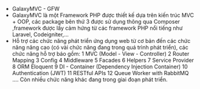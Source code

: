 * GalaxyMVC - GFW
* GalaxyMVC là một Framework PHP được thiết kế dựa trên kiến trúc MVC + OOP, các package bên thứ 3 được sử dụng thông qua Composer ,framework được lấy cảm hứng từ các framework PHP nổi tiếng như Laravel, Codeigniter,...
* Hỗ trợ các chức năng phát triển ứng dụng web từ cơ bản đến các chức năng nâng cao (có vài chức năng đang trong quá trình phát triển), các chức năng hỗ trợ báo gồm:
   1  MVC (Model - View - Controller)
   2  Router Mapping
   3  Config
   4  Middleware
   5  Facades
   6  Helpers
   7  Service Provider
   8  ORM Eloquent
   9  DI - Container (Dependency Injection Container)
   10 Authentication (JWT)
   11 RESTful APIs
   12 Queue Worker with RabbitMQ
      ....
   Còn nhiều chức năng khác đang trong giai đoạn phát triển.